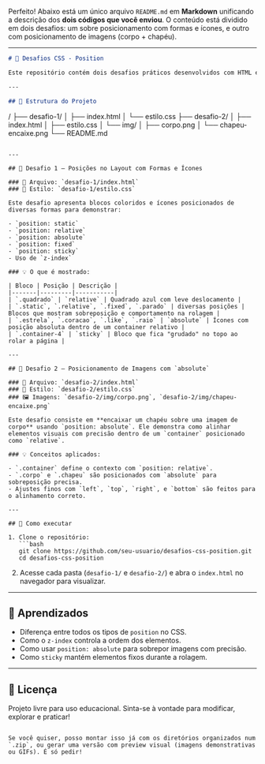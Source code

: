 Perfeito! Abaixo está um único arquivo `README.md` em **Markdown** unificando a descrição dos **dois códigos que você enviou**. O conteúdo está dividido em dois desafios: um sobre posicionamento com formas e ícones, e outro com posicionamento de imagens (corpo + chapéu).

---

```markdown
# 🧩 Desafios CSS - Position

Este repositório contém dois desafios práticos desenvolvidos com HTML e CSS para demonstrar o funcionamento da propriedade `position`. O objetivo é ajudar no aprendizado visual dos comportamentos de `static`, `relative`, `absolute`, `fixed` e `sticky`.

---

## 📁 Estrutura do Projeto

```

/
├── desafio-1/
│   ├── index.html
│   └── estilo.css
├── desafio-2/
│   ├── index.html
│   ├── estilo.css
│   └── img/
│       ├── corpo.png
│       └── chapeu-encaixe.png
└── README.md

````

---

## 🎯 Desafio 1 — Posições no Layout com Formas e Ícones

### 📄 Arquivo: `desafio-1/index.html`  
### 🎨 Estilo: `desafio-1/estilo.css`

Este desafio apresenta blocos coloridos e ícones posicionados de diversas formas para demonstrar:

- `position: static`
- `position: relative`
- `position: absolute`
- `position: fixed`
- `position: sticky`
- Uso de `z-index`

### 💡 O que é mostrado:

| Bloco | Posição | Descrição |
|-------|---------|-----------|
| `.quadrado` | `relative` | Quadrado azul com leve deslocamento |
| `.static`, `.relative`, `.fixed`, `.parado` | diversas posições | Blocos que mostram sobreposição e comportamento na rolagem |
| `.estrela`, `.coracao`, `.like`, `.raio` | `absolute` | Ícones com posição absoluta dentro de um container relativo |
| `.container-4` | `sticky` | Bloco que fica "grudado" no topo ao rolar a página |

---

## 🎯 Desafio 2 — Posicionamento de Imagens com `absolute`

### 📄 Arquivo: `desafio-2/index.html`  
### 🎨 Estilo: `desafio-2/estilo.css`  
### 🖼️ Imagens: `desafio-2/img/corpo.png`, `desafio-2/img/chapeu-encaixe.png`

Este desafio consiste em **encaixar um chapéu sobre uma imagem de corpo** usando `position: absolute`. Ele demonstra como alinhar elementos visuais com precisão dentro de um `container` posicionado como `relative`.

### 💡 Conceitos aplicados:

- `.container` define o contexto com `position: relative`.
- `.corpo` e `.chapeu` são posicionados com `absolute` para sobreposição precisa.
- Ajustes finos com `left`, `top`, `right`, e `bottom` são feitos para o alinhamento correto.

---

## 🚀 Como executar

1. Clone o repositório:
   ```bash
   git clone https://github.com/seu-usuario/desafios-css-position.git
   cd desafios-css-position
````

2. Acesse cada pasta (`desafio-1/` e `desafio-2/`) e abra o `index.html` no navegador para visualizar.

---

## 📘 Aprendizados

* Diferença entre todos os tipos de `position` no CSS.
* Como o `z-index` controla a ordem dos elementos.
* Como usar `position: absolute` para sobrepor imagens com precisão.
* Como `sticky` mantém elementos fixos durante a rolagem.

---

## 📝 Licença

Projeto livre para uso educacional. Sinta-se à vontade para modificar, explorar e praticar!

```

Se você quiser, posso montar isso já com os diretórios organizados num `.zip`, ou gerar uma versão com preview visual (imagens demonstrativas ou GIFs). É só pedir!
```
